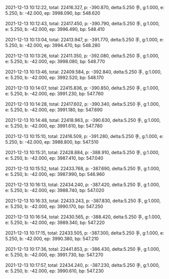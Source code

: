 2021-12-13 10:12:22, total: 22416.327, p: -390.870, delta:5.250 手, g:1.000, e: 5.250, b: -42.000, ep: 3998.090, bp: 548.620

2021-12-13 10:12:43, total: 22417.450, p: -390.790, delta:5.250 手, g:1.000, e: 5.250, b: -42.000, ep: 3996.490, bp: 548.410

2021-12-13 10:13:04, total: 22413.947, p: -391.770, delta:5.250 手, g:1.000, e: 5.250, b: -42.000, ep: 3994.470, bp: 548.280

2021-12-13 10:13:26, total: 22411.350, p: -392.080, delta:5.250 手, g:1.000, e: 5.250, b: -42.000, ep: 3998.080, bp: 548.770

2021-12-13 10:13:46, total: 22409.584, p: -392.840, delta:5.250 手, g:1.000, e: 5.250, b: -42.000, ep: 3992.520, bp: 548.170

2021-12-13 10:14:07, total: 22415.836, p: -390.850, delta:5.250 手, g:1.000, e: 5.250, b: -42.000, ep: 3991.230, bp: 547.760

2021-12-13 10:14:28, total: 22417.602, p: -390.340, delta:5.250 手, g:1.000, e: 5.250, b: -42.000, ep: 3991.180, bp: 547.690

2021-12-13 10:14:48, total: 22418.963, p: -390.630, delta:5.250 手, g:1.000, e: 5.250, b: -42.000, ep: 3991.610, bp: 547.780

2021-12-13 10:15:10, total: 22416.509, p: -391.280, delta:5.250 手, g:1.000, e: 5.250, b: -42.000, ep: 3988.800, bp: 547.510

2021-12-13 10:15:31, total: 22428.884, p: -388.910, delta:5.250 手, g:1.000, e: 5.250, b: -42.000, ep: 3987.410, bp: 547.040

2021-12-13 10:15:52, total: 22433.768, p: -387.690, delta:5.250 手, g:1.000, e: 5.250, b: -42.000, ep: 3987.990, bp: 546.960

2021-12-13 10:16:13, total: 22434.240, p: -387.420, delta:5.250 手, g:1.000, e: 5.250, b: -42.000, ep: 3988.740, bp: 547.020

2021-12-13 10:16:33, total: 22433.243, p: -387.830, delta:5.250 手, g:1.000, e: 5.250, b: -42.000, ep: 3990.170, bp: 547.250

2021-12-13 10:16:54, total: 22430.565, p: -388.420, delta:5.250 手, g:1.000, e: 5.250, b: -42.000, ep: 3989.340, bp: 547.220

2021-12-13 10:17:15, total: 22433.505, p: -387.300, delta:5.250 手, g:1.000, e: 5.250, b: -42.000, ep: 3990.380, bp: 547.210

2021-12-13 10:17:36, total: 22441.853, p: -386.430, delta:5.250 手, g:1.000, e: 5.250, b: -42.000, ep: 3991.730, bp: 547.270

2021-12-13 10:17:57, total: 22434.240, p: -387.230, delta:5.250 手, g:1.000, e: 5.250, b: -42.000, ep: 3990.610, bp: 547.230